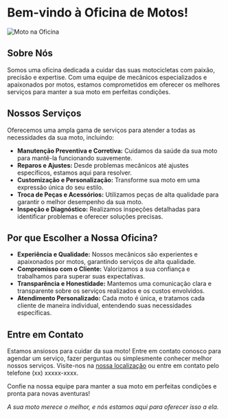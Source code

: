 # Bem-vindo à Oficina de Motos!

![Moto na Oficina](C:\Users\David\docusaurus-ghpages\static\img\mota.png)

## Sobre Nós

Somos uma oficina dedicada a cuidar das suas motocicletas com paixão, precisão e expertise. Com uma equipe de mecânicos especializados e apaixonados por motos, estamos comprometidos em oferecer os melhores serviços para manter a sua moto em perfeitas condições.

## Nossos Serviços

Oferecemos uma ampla gama de serviços para atender a todas as necessidades da sua moto, incluindo:

- **Manutenção Preventiva e Corretiva:** Cuidamos da saúde da sua moto para mantê-la funcionando suavemente.
- **Reparos e Ajustes:** Desde problemas mecânicos até ajustes específicos, estamos aqui para resolver.
- **Customização e Personalização:** Transforme sua moto em uma expressão única do seu estilo.
- **Troca de Peças e Acessórios:** Utilizamos peças de alta qualidade para garantir o melhor desempenho da sua moto.
- **Inspeção e Diagnóstico:** Realizamos inspeções detalhadas para identificar problemas e oferecer soluções precisas.

## Por que Escolher a Nossa Oficina?

- **Experiência e Qualidade:** Nossos mecânicos são experientes e apaixonados por motos, garantindo serviços de alta qualidade.
- **Compromisso com o Cliente:** Valorizamos a sua confiança e trabalhamos para superar suas expectativas.
- **Transparência e Honestidade:** Mantemos uma comunicação clara e transparente sobre os serviços realizados e os custos envolvidos.
- **Atendimento Personalizado:** Cada moto é única, e tratamos cada cliente de maneira individual, entendendo suas necessidades específicas.

## Entre em Contato

Estamos ansiosos para cuidar da sua moto! Entre em contato conosco para agendar um serviço, fazer perguntas ou simplesmente conhecer melhor nossos serviços. Visite-nos na [nossa localização](C:\Users\David\docusaurus-ghpages\static\img\localizacao.png) ou entre em contato pelo telefone (xx) xxxxx-xxxx.

Confie na nossa equipe para manter a sua moto em perfeitas condições e pronta para novas aventuras!

*A sua moto merece o melhor, e nós estamos aqui para oferecer isso a ela.*